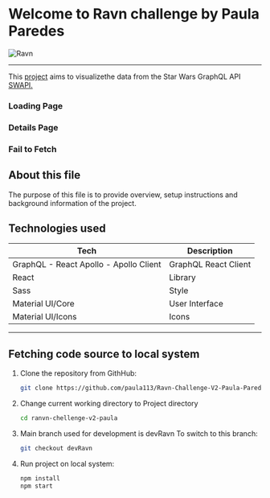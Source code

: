 #  Welcome to Ravn challenge by Paula Paredes

 <img src="https://www.ravn.co/img/logo-ravn.png" alt="Ravn"/>

***

This [project](https://ranvn-chellenge-v2-paula-p.herokuapp.com/) aims to visualizethe data from the Star Wars GraphQL API [SWAPI.](https://graphql.org/swapi-graphql/)

### Loading Page
### Details Page
### Fail to Fetch 

## About this file
The purpose of this file is to provide overview, setup instructions and background information of the project. 

## Technologies used

Tech | Description
------------ | -------------
GraphQL - React Apollo - Apollo Client | GraphQL React Client
React | Library
Sass | Style
Material UI/Core | User Interface
Material UI/Icons | Icons

***

## Fetching code source to local system

1. Clone the repository from GithHub:

    ```sh 
    git clone https://github.com/paula113/Ravn-Challenge-V2-Paula-Paredes.git
    ```

2. Change current working directory to Project directory

    ```sh
    cd ranvn-chellenge-v2-paula
    ```

3. Main branch used for development is devRavn To switch to this branch: 
    ```sh 
    git checkout devRavn 
    ```

4. Run project on local system:
    ```sh 
    npm install
    npm start
    ```




